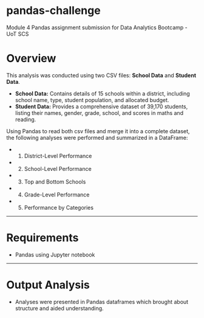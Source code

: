 # pandas-challenge
Module 4 Pandas assignment submission for Data Analytics Bootcamp - UoT SCS
# Overview
This analysis was conducted using two CSV files: **School Data** and **Student Data**.

- **School Data:** Contains details of 15 schools within a district, including school name, type, student population, and allocated budget.
- **Student Data:** Provides a comprehensive dataset of 39,170 students, listing their names, gender, grade, school, and scores in maths and reading.

Using Pandas to read both csv files and merge it into a complete dataset, the following analyses were performed and summarized in a DataFrame:

- 1. District-Level Performance
- 2. School-Level Performance
- 3. Top and Bottom Schools
- 4. Grade-Level Performance
- 5. Performance by Categories

---
# Requirements

- Pandas using Jupyter notebook

---

# Output Analysis
 
- Analyses were presented in Pandas dataframes which brought about structure and aided understanding.

